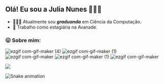 ## Olá! Eu sou a Julia Nunes 🙋🏻‍♀️

- 👩🏻‍💻 Atualmente sou ***graduanda*** em Ciência da Computação.
- 🧡 Trabalho como estagiária na Avanade.

<h3 align=""> <b> 😛 Sobre mim: </b> </h3>

![ezgif com-gif-maker (4)](https://user-images.githubusercontent.com/106779241/183421412-b6d5c309-0980-48c3-a1f0-7cdc3fb87320.gif) 
![ezgif com-gif-maker (1)](https://user-images.githubusercontent.com/106779241/183424593-7cec5e7a-2fe0-4297-a661-2b84ed164bac.gif)
![ezgif com-gif-maker](https://user-images.githubusercontent.com/106779241/183425290-053b051e-a194-4444-bad0-a22e776f0f27.gif)
![ezgif com-gif-maker (1)](https://user-images.githubusercontent.com/106779241/183429564-939221ab-4969-4014-86fb-6e626c3c4ae9.gif)
![ezgif com-gif-maker](https://user-images.githubusercontent.com/106779241/183431419-7fc2ae9b-ed83-4b2e-9ee0-1a2b1b290bf6.gif)


 
 <div>
 
 <a href="https://www.linkedin.com/in/julia-nunes-325116211/" target="_blank"><img src="https://img.shields.io/badge/-LinkedIn-%230077B5?style=for-the-badge&logo=linkedin&logoColor=white" target="_blank"></a> 
 
 ![Snake animation](https://github.com/julia-nsantos/julia-nsantos/blob/output/github-contribution-grid-snake.svg)
